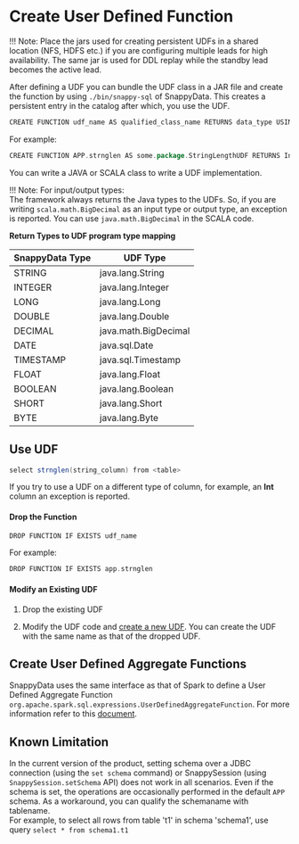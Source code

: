 <a id= create_udf> </a>
# Create User Defined Function

!!! Note:
	Place the jars used for creating persistent UDFs in a shared location (NFS, HDFS etc.) if you are configuring multiple leads for high availability. The same jar is used for DDL replay while the standby lead becomes the active lead.
    
After defining a UDF you can bundle the UDF class in a JAR file and create the function by using `./bin/snappy-sql` of SnappyData. This creates a persistent entry in the catalog after which, you use the UDF.

```scala
CREATE FUNCTION udf_name AS qualified_class_name RETURNS data_type USING JAR '/path/to/file/udf.jar'
```

For example:

```scala
CREATE FUNCTION APP.strnglen AS some.package.StringLengthUDF RETURNS Integer USING JAR '/path/to/file/udf.jar'
```

You can write a JAVA or SCALA class to write a UDF implementation. 

!!! Note: 
	For input/output types: </br>
	The framework always returns the Java types to the UDFs. So, if you are writing `scala.math.BigDecimal` as an input type or output type, an exception is reported. You can use `java.math.BigDecimal` in the SCALA code. 

**Return Types to UDF program type mapping**

| SnappyData Type | UDF Type |
| --- | --- |
|STRING|java.lang.String|
|INTEGER|java.lang.Integer|
|LONG|java.lang.Long|
|DOUBLE|java.lang.Double|
|DECIMAL|java.math.BigDecimal|
|DATE|java.sql.Date|
|TIMESTAMP|java.sql.Timestamp|
|FLOAT|java.lang.Float|
|BOOLEAN|java.lang.Boolean|
|SHORT|java.lang.Short|
|BYTE|java.lang.Byte|

## Use UDF

```scala
select strnglen(string_column) from <table>
```

If you try to use a UDF on a different type of column, for example, an **Int** column an exception is reported.


#### **Drop the Function**

```scala
DROP FUNCTION IF EXISTS udf_name
```

For example:

```scala
DROP FUNCTION IF EXISTS app.strnglen
```

#### **Modify an Existing UDF**

 1) Drop the existing UDF

 2) Modify the UDF code and [create a new UDF](#create_udf). You can create the UDF with the same name as that of the dropped UDF.


## Create User Defined Aggregate Functions

SnappyData uses the same interface as that of Spark to define a User Defined Aggregate Function  `org.apache.spark.sql.expressions.UserDefinedAggregateFunction`. For more information refer to this [document](https://databricks.com/blog/2015/09/16/apache-spark-1-5-dataframe-api-highlights.html).

## Known Limitation
In the current version of the product, setting schema over a JDBC connection (using the `set schema` command) or SnappySession (using `SnappySession.setSchema` API) does not work in all scenarios. Even if the schema is set, the operations are occasionally performed in the default `APP` schema. 
As a workaround, you can qualify the schemaname with tablename. </br> 
For example, to select all rows from table 't1' in schema 'schema1', use query `select * from schema1.t1`

